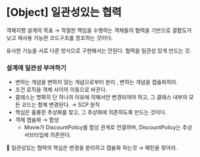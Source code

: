 # [Object] 일관성있는 협력

객체지향 설계의 목표 → 적절한 책임을 수행하는 객체들의 협력을 기반으로 결합도가 낮고 재사용 가능한 코드구조를 창조하는 것이다.

유사한 기능을 서로 다른 방식으로 구현해서는 안된다. 협력을 일관성 있게 만드는 것.

### 설계에 일관성 부여하기

- 변하는 개념을 변하지 않는 개념으로부터 분리 , 변하는 개념을 캡슐화하라.
- 조건 로직을 객체 사이의 이동으로 바꾼다.
- 클래스는 명확히 단 하나의 이유에 의해서만 변경되어야 하고, 그 클래스 내부의 모든 코드는 함께 변경된다.
→ SCP 원칙
- 핵심은 훌륭한 추상화를 찾고, 그 추상화에 의존하도록 만드는 것이다.
- 객체 캡슐화 → 합성
    - Movie가 DiscountPolicy를 합성 관계로 연결하며, DiscountPolicy는 추상 서브타입에 의존한다.

<aside>
📌 일관성있는 협력의 핵심은 변경을 분리하고 캡슐화 하는것 → 패턴을 찾아라.

</aside>